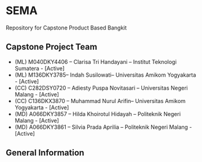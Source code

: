 # SEMA

Repository for Capstone Product Based Bangkit

## Capstone Project Team

- (ML) M040DKY4406 – Clarisa Tri Handayani – Institut Teknologi Sumatera - [Active]
- (ML) M136DKY3785– Indah Susilowati– Universitas Amikom Yogyakarta - [Active]
- (CC) C282DSY0720 – Adiesty Puspa Novitasari – Universitas Negeri Malang - [Active]
- (CC) C136DKX3870 – Muhammad Nurul Arifin– Universitas Amikom Yogyakarta - [Active]
- (MD) A066DKY3857 – Hilda Khoirotul Hidayah – Politeknik Negeri Malang - [Active]
- (MD) A066DKY3861 – Silvia Prada Aprilia – Politeknik Negeri Malang - [Active]

## General Information
